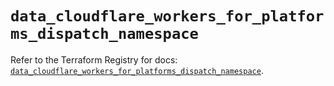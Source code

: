 # `data_cloudflare_workers_for_platforms_dispatch_namespace`

Refer to the Terraform Registry for docs: [`data_cloudflare_workers_for_platforms_dispatch_namespace`](https://registry.terraform.io/providers/cloudflare/cloudflare/5.1.0/docs/data-sources/workers_for_platforms_dispatch_namespace).
